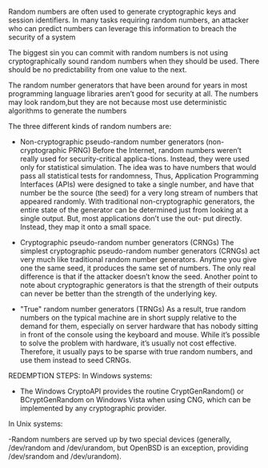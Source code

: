 Random numbers are often used to generate cryptographic keys and session identifiers. In many tasks requiring random numbers, an attacker who can predict numbers
can leverage this information to breach the security of a system

The biggest sin you can commit with random numbers is not using cryptographically sound random numbers when they should be used. There should be no predictability
from one value to the next.

The random number generators that have been around for years in most programming language libraries aren’t good for security at all. The numbers may look random,but they are not because most use deterministic algorithms to generate the numbers 

The three different kinds of random numbers are:

- Non-cryptographic pseudo-random number generators (non-cryptographic
PRNG)
Before the Internet, random numbers weren’t really used for security-critical applica-tions.
Instead, they were used only for statistical simulation. The idea was to have numbers
that would pass all statistical tests for randomness, Thus, Application Programming
Interfaces (APIs) were designed to take a single number, and have that number be the
source (the seed) for a very long stream of numbers that appeared randomly. 
With traditional non-cryptographic generators, the entire state of the generator can be
determined just from looking at a single output. But, most applications don’t use the out-
put directly. Instead, they map it onto a small space. 

- Cryptographic pseudo-random number generators (CRNGs)
The simplest cryptographic pseudo-random number generators (CRNGs) act very much
like traditional random number generators. Anytime you give one the same seed, it produces the same set of
numbers. The only real difference is that if the attacker doesn’t know the seed.
Another point to note about cryptographic generators is that the strength of their
outputs can never be better than the strength of the underlying key.

- "True" random number generators (TRNGs)
As a result, true random numbers on the typical machine are in short supply relative
to the demand for them, especially on server hardware that has nobody sitting in front of
the console using the keyboard and mouse. While it’s possible to solve the problem with
hardware, it’s usually not cost effective. Therefore, it usually pays to be sparse with true
random numbers, and use them instead to seed CRNGs.

REDEMPTION STEPS:
In Windows systems:

- The Windows CryptoAPI provides the routine CryptGenRandom() or BCryptGenRandom on Windows Vista when using CNG, which can be implemented by any cryptographic provider.

In Unix systems:

-Random numbers are served up by two special devices (generally, /dev/random and /dev/urandom, but OpenBSD is an exception, providing /dev/srandom and
/dev/urandom).
